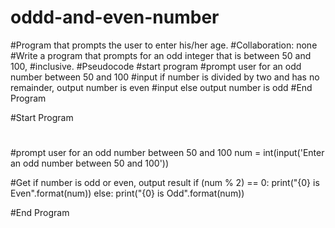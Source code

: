 # oddd-and-even-number
#Program that prompts the user to enter his/her age.
#Collaboration: none
#Write a program that prompts for an odd integer that is between 50 and 100,
#inclusive.
#Pseudocode
#start program
#prompt user for an odd number between 50 and 100
#input if number is divided by two and has no remainder, output number is even
#input else output number is odd
#End Program


#Start Program
#
#prompt user for an odd number between 50 and 100
num = int(input('Enter an odd number between 50 and 100'))

#Get if number is odd or even, output result
if (num % 2) == 0:
    print("{0} is Even".format(num))
else:
    print("{0} is Odd".format(num))

#End Program
